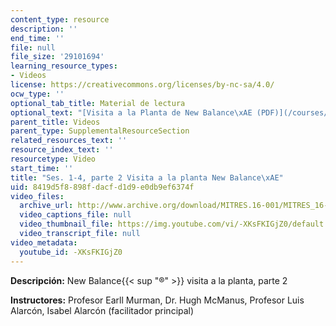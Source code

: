 ```yaml
---
content_type: resource
description: ''
end_time: ''
file: null
file_size: '29101694'
learning_resource_types:
- Videos
license: https://creativecommons.org/licenses/by-nc-sa/4.0/
ocw_type: ''
optional_tab_title: Material de lectura
optional_text: "[Visita a la Planta de New Balance\xAE (PDF)](/courses/res-16-001-lean-enterprise-en-espanol-january-iap-2012/resources/mitres_16_001iap12_1-4_vis)"
parent_title: Videos
parent_type: SupplementalResourceSection
related_resources_text: ''
resource_index_text: ''
resourcetype: Video
start_time: ''
title: "Ses. 1-4, parte 2 Visita a la planta New Balance\xAE"
uid: 8419d5f8-898f-dacf-d1d9-e0db9ef6374f
video_files:
  archive_url: http://www.archive.org/download/MITRES.16-001/MITRES_16-001_vid2_300k.mp4
  video_captions_file: null
  video_thumbnail_file: https://img.youtube.com/vi/-XKsFKIGjZ0/default.jpg
  video_transcript_file: null
video_metadata:
  youtube_id: -XKsFKIGjZ0
---
```


**Descripción:** New Balance{{< sup "®" >}} visita a la planta, parte 2

**Instructores:** Profesor Earll Murman, Dr. Hugh McManus, Profesor Luis Alarcón, Isabel Alarcón (facilitador principal)

